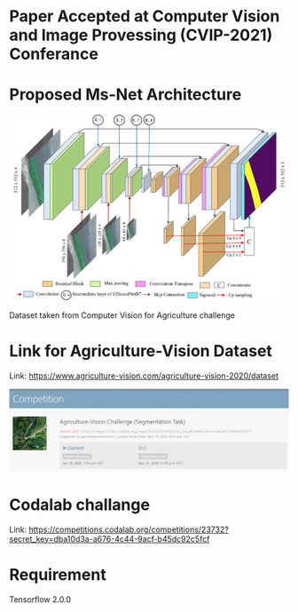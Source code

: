 # Paper Accepted at Computer Vision and Image Provessing (CVIP-2021) Conferance 

# Proposed Ms-Net Architecture
![Challenge page](model_new.png)

Dataset taken from Computer Vision for Agriculture challenge
# Link for Agriculture-Vision Dataset

Link: https://www.agriculture-vision.com/agriculture-vision-2020/dataset

![Challenge page](Agri_Vision_screenshot_1.png)

# Codalab challange 

Link: https://competitions.codalab.org/competitions/23732?secret_key=dba10d3a-a676-4c44-9acf-b45dc92c5fcf 



# Requirement

Tensorflow 2.0.0

